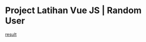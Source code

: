 # Project Latihan Vue JS | Random User

[result](https://raw.githubusercontent.com/MuhamadAndre10/learn-vue_random-user/main/result.png)
